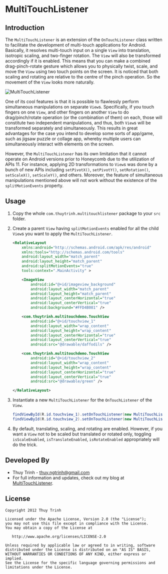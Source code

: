 MultiTouchListener
==================

Introduction
------------

The `MultiTouchListener` is an extension of the `OnTouchListener` class written to facilitate the development of multi-touch applications for Android. Basically, it resolves multi-touch input on a single `View` into translation, isotropic scaling, and two-finger rotation. The `View` will also be transformed accordingly if it is enabled. This means that you can make a combined drag-pinch-rotate gesture which allows you to physically twist, scale, and move the `View` using two touch points on the screen. It is noticed that both scaling and rotating are relative to the centre of the pinch operation. So the movement of the `View` looks more naturally.

![MultiTouchListener](https://dl.dropbox.com/u/50349401/images/multitouchlistener.png)

One of its cool features is that it is possible to flawlessly perform simultaneous manipulations on separate `View`s. Specifically, if you touch fingers on one `View`, and other fingers on another `View` to do drag/pinch/rotate operation (or the combination of them) on each, those will constitute two independent manipulations, and thus, both `View`s will be transformed separately and simultaneously. This results in great advantages for the case you intend to develop some sorts of app/game, such as jigsaw puzzle or collage app, whereby multiple users can simultaneously interact with elements on the screen.

However, the `MultiTouchListener` has its own limitation that it cannot operate on Android versions prior to Honeycomb due to the utilization of APIs 11. For instance, applying 2D transformations to `View`s was done by a bunch of new APIs including `setPivotX()`, `setPivotY()`, `setRotation()`, `setScaleX()`, `setScaleY()`, and others. Moreover, the feature of simultaneous manipulations mentioned above will not work without the existence of the `splitMotionEvents` property.

Usage
-----

1. Copy the whole `com.thuytrinh.multitouchlistener` package to your `src` folder.
2. Create a parent `View` having `splitMotionEvents` enabled for all the child `View`s you want to apply the `MultiTouchListener`.

    ```xml
    <RelativeLayout
        xmlns:android="http://schemas.android.com/apk/res/android"
        xmlns:tools="http://schemas.android.com/tools"
        android:layout_width="match_parent"
        android:layout_height="match_parent"
        android:splitMotionEvents="true"
        tools:context=".MainActivity" >

        <ImageView
            android:id="@+id/imageview_background"
            android:layout_width="match_parent"
            android:layout_height="match_parent"
            android:layout_centerHorizontal="true"
            android:layout_centerVertical="true"
            android:background="#FFD4B081" />

        <com.thuytrinh.multitouchdemo.TouchView
            android:id="@+id/touchview_1"
            android:layout_width="wrap_content"
            android:layout_height="wrap_content"
            android:layout_centerHorizontal="true"
            android:layout_centerVertical="true"
            android:src="@drawable/daffodils" />

        <com.thuytrinh.multitouchdemo.TouchView
            android:id="@+id/touchview_2"
            android:layout_width="wrap_content"
            android:layout_height="wrap_content"
            android:layout_centerHorizontal="true"
            android:layout_centerVertical="true"
            android:src="@drawable/green" />
    
    </RelativeLayout>
    ```

3. Instantiate a new `MultiTouchListener` for the `OnTouchListener` of the `View`.

    ```java
    findViewById(R.id.touchview_1).setOnTouchListener(new MultiTouchListener());
    findViewById(R.id.touchview_2).setOnTouchListener(new MultiTouchListener());
    ```

4. By default, translating, scaling, and rotating are enabled. However, if you want a `View` not to be scaled but translated or rotated only, toggling `isScaleEnabled`, `isTranslateEnabled`, `isRotateEnabled` appropriately will do the trick.

Developed By
------------

* Thuy Trinh - thuy.ngtrinh@gmail.com
* For full information and updates, check out my blog at [MultiTouchListener](http://trinhngocthuy.wordpress.com/2012/12/09/multitouchlistener-for-android/).

License
-------

    Copyright 2012 Thuy Trinh

    Licensed under the Apache License, Version 2.0 (the "License");
    you may not use this file except in compliance with the License.
    You may obtain a copy of the License at

       http://www.apache.org/licenses/LICENSE-2.0

    Unless required by applicable law or agreed to in writing, software
    distributed under the License is distributed on an "AS IS" BASIS,
    WITHOUT WARRANTIES OR CONDITIONS OF ANY KIND, either express or implied.
    See the License for the specific language governing permissions and
    limitations under the License.